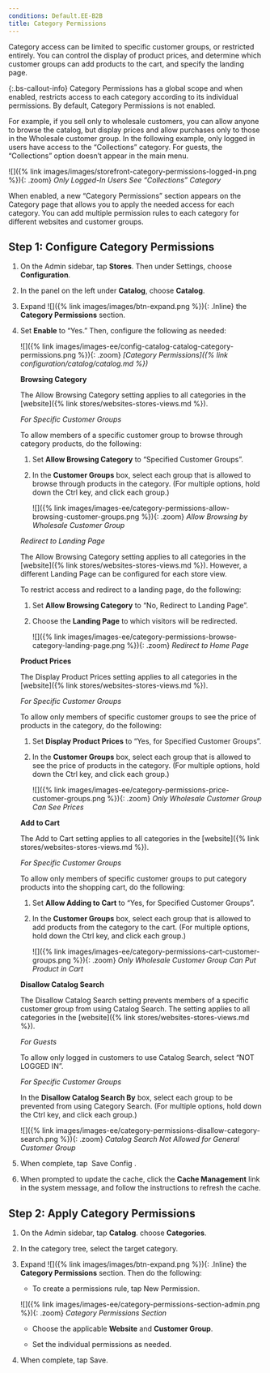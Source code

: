 ```yaml
---
conditions: Default.EE-B2B
title: Category Permissions
---
```


Category access can be limited to specific customer groups, or restricted entirely. You can control the display of product prices, and determine which customer groups can add products to the cart, and specify the landing page.

{:.bs-callout-info}
Category Permissions has a global scope and when enabled, restricts access to each category according to its individual permissions. By default, Category Permissions is not enabled.

For example, if you sell only to wholesale customers, you can allow anyone to browse the catalog, but display prices and allow purchases only to those in the Wholesale customer group. In the following example, only logged in users have access to the “Collections” category. For guests, the “Collections” option doesn’t appear in the main menu.

![]({% link images/images/storefront-category-permissions-logged-in.png %}){: .zoom}
*Only Logged-In Users See “Collections” Category*

When enabled, a new “Category Permissions” section appears on the Category page that allows you to apply the needed access for each category. You can add multiple permission rules to each category for different websites and customer groups.

## Step 1: Configure Category Permissions

1. On the Admin sidebar, tap **Stores**. Then under Settings, choose **Configuration**.

1. In the panel on the left under **Catalog**, choose **Catalog**.

1. Expand ![]({% link images/images/btn-expand.png %}){: .Inline} the **Category Permissions** section.

1. Set **Enable** to “Yes.” Then, configure the following as needed:

    ![]({% link images/images-ee/config-catalog-catalog-category-permissions.png %}){: .zoom}
    *[Category Permissions]({% link configuration/catalog/catalog.md %})*

    **Browsing Category**

    The Allow Browsing Category setting applies to all categories in the [website]({% link stores/websites-stores-views.md %}).

    *For Specific Customer Groups*

    To allow members of a specific customer group to browse through category products, do the following:

    1. Set **Allow Browsing Category** to “Specified Customer Groups”.

    2. In the **Customer Groups** box, select each group that is allowed to browse through products in the category. (For multiple options, hold down the Ctrl key, and click each group.)

        ![]({% link images/images-ee/category-permissions-allow-browsing-customer-groups.png %}){: .zoom}
        *Allow Browsing by Wholesale Customer Group*

    *Redirect to Landing Page*

    The Allow Browsing Category setting applies to all categories in the [website]({% link stores/websites-stores-views.md %}). However, a different Landing Page can be configured for each store view.

    To restrict access and redirect to a landing page, do the following:

    1. Set **Allow Browsing Category** to “No, Redirect to Landing Page”.

    2. Choose the **Landing Page** to which visitors will be redirected.

        ![]({% link images/images-ee/category-permissions-browse-category-landing-page.png %}){: .zoom}
        *Redirect to Home Page*

    **Product Prices**

    The Display Product Prices setting applies to all categories in the [website]({% link stores/websites-stores-views.md %}).

    *For Specific Customer Groups*

    To allow only members of specific customer groups to see the price of products in the category, do the following:

    1. Set **Display Product Prices** to “Yes, for Specified Customer Groups”.

    2. In the **Customer Groups** box, select each group that is allowed to see the price of products in the category. (For multiple options, hold down the Ctrl key, and click each group.)

        ![]({% link images/images-ee/category-permissions-price-customer-groups.png %}){: .zoom}
        *Only Wholesale Customer Group Can See Prices*

    **Add to Cart**

    The Add to Cart setting applies to all categories in the [website]({% link stores/websites-stores-views.md %}).

    *For Specific Customer Groups*

    To allow only members of specific customer groups to put category products into the shopping cart, do the following:

    1. Set **Allow Adding to Cart** to “Yes, for Specified Customer Groups”.

    2. In the **Customer Groups** box, select each group that is allowed to add products from the category to the cart. (For multiple options, hold down the Ctrl key, and click each group.)

        ![]({% link images/images-ee/category-permissions-cart-customer-groups.png %}){: .zoom}
        *Only Wholesale Customer Group Can Put Product in Cart*

    **Disallow Catalog Search**

    The Disallow Catalog Search setting prevents members of a specific customer group from using Catalog Search. The setting applies to all categories in the [website]({% link stores/websites-stores-views.md %}).

    *For Guests*

    To allow only logged in customers to use Catalog Search, select “NOT LOGGED IN”.

    *For Specific Customer Groups*

    In the **Disallow Catalog Search By** box, select each group to be prevented from using Category Search. (For multiple options, hold down the Ctrl key, and click each group.)

    ![]({% link images/images-ee/category-permissions-disallow-category-search.png %}){: .zoom}
    *Catalog Search Not Allowed for General Customer Group*

2. When complete, tap <span class="btn"> Save Config </span>.

3. When prompted to update the cache, click the **Cache Management** link in the system message, and follow the instructions to refresh the cache.

## Step 2: Apply Category Permissions

1. On the Admin sidebar, tap **Catalog**. choose **Categories**.

1. In the category tree, select the target category.

1. Expand ![]({% link images/images/btn-expand.png %}){: .Inline} the **Category Permissions** section. Then do the following:

    * To create a permissions rule, tap <span class="btn">New Permission</span>.

    ![]({% link images/images-ee/category-permissions-section-admin.png %}){: .zoom}
    *Category Permissions Section*

    * Choose the applicable **Website** and **Customer Group**.

    * Set the individual permissions as needed.

1. When complete, tap <span class="btn">Save</span>.
